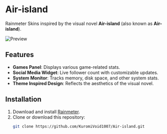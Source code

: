 
# Air-island

Rainmeter Skins inspired by the visual novel **Air-island** (also known as **Air-island**).

![Preview](path_to_your_image_here)

## Features

- **Games Panel**: Displays various game-related stats.
- **Social Media Widget**: Live follower count with customizable updates.
- **System Monitor**: Tracks memory, disk space, and other system stats.
- **Theme Inspired Design**: Reflects the aesthetics of the visual novel.

## Installation

1. Download and install [Rainmeter](https://www.rainmeter.net/).
2. Clone or download this repository:
   ```bash
   git clone https://github.com/KuromiVoid1007/Air-island.git